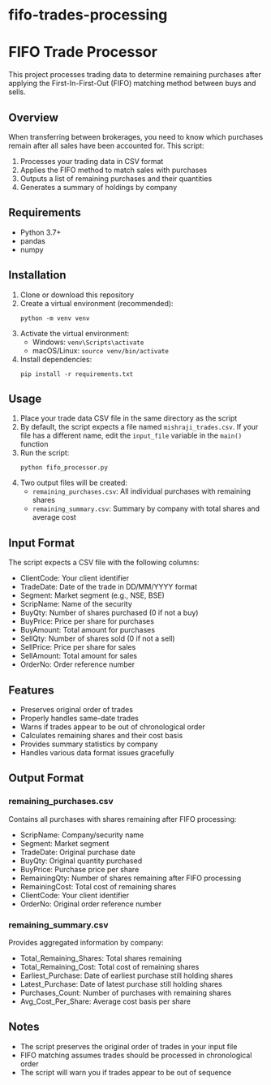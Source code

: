 # fifo-trades-processing

# FIFO Trade Processor

This project processes trading data to determine remaining purchases after applying the First-In-First-Out (FIFO) matching method between buys and sells.

## Overview

When transferring between brokerages, you need to know which purchases remain after all sales have been accounted for. This script:

1. Processes your trading data in CSV format
2. Applies the FIFO method to match sales with purchases
3. Outputs a list of remaining purchases and their quantities
4. Generates a summary of holdings by company

## Requirements

- Python 3.7+
- pandas
- numpy

## Installation

1. Clone or download this repository
2. Create a virtual environment (recommended):
   ```
   python -m venv venv
   ```
3. Activate the virtual environment:
   - Windows: `venv\Scripts\activate`
   - macOS/Linux: `source venv/bin/activate`
4. Install dependencies:
   ```
   pip install -r requirements.txt
   ```

## Usage

1. Place your trade data CSV file in the same directory as the script
2. By default, the script expects a file named `mishraji_trades.csv`. If your file has a different name, edit the `input_file` variable in the `main()` function
3. Run the script:
   ```
   python fifo_processor.py
   ```
4. Two output files will be created:
   - `remaining_purchases.csv`: All individual purchases with remaining shares
   - `remaining_summary.csv`: Summary by company with total shares and average cost

## Input Format

The script expects a CSV file with the following columns:
- ClientCode: Your client identifier
- TradeDate: Date of the trade in DD/MM/YYYY format
- Segment: Market segment (e.g., NSE, BSE)
- ScripName: Name of the security
- BuyQty: Number of shares purchased (0 if not a buy)
- BuyPrice: Price per share for purchases
- BuyAmount: Total amount for purchases
- SellQty: Number of shares sold (0 if not a sell)
- SellPrice: Price per share for sales
- SellAmount: Total amount for sales
- OrderNo: Order reference number

## Features

- Preserves original order of trades
- Properly handles same-date trades
- Warns if trades appear to be out of chronological order
- Calculates remaining shares and their cost basis
- Provides summary statistics by company
- Handles various data format issues gracefully

## Output Format

### remaining_purchases.csv
Contains all purchases with shares remaining after FIFO processing:
- ScripName: Company/security name
- Segment: Market segment
- TradeDate: Original purchase date
- BuyQty: Original quantity purchased
- BuyPrice: Purchase price per share
- RemainingQty: Number of shares remaining after FIFO processing
- RemainingCost: Total cost of remaining shares
- ClientCode: Your client identifier
- OrderNo: Original order reference number

### remaining_summary.csv
Provides aggregated information by company:
- Total_Remaining_Shares: Total shares remaining
- Total_Remaining_Cost: Total cost of remaining shares
- Earliest_Purchase: Date of earliest purchase still holding shares
- Latest_Purchase: Date of latest purchase still holding shares
- Purchases_Count: Number of purchases with remaining shares
- Avg_Cost_Per_Share: Average cost basis per share

## Notes

- The script preserves the original order of trades in your input file
- FIFO matching assumes trades should be processed in chronological order
- The script will warn you if trades appear to be out of sequence
